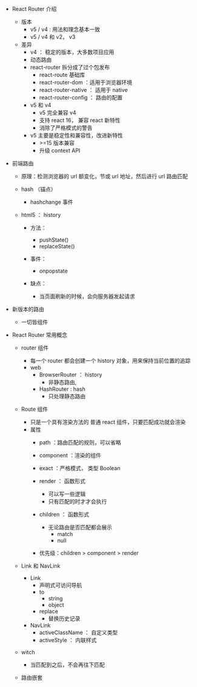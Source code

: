 - React Router 介绍
    - 版本
        - v5 / v4 : 用法和理念基本一致
        - v5 / v4 和 v2， v3
    - 差异
        - v4 ： 稳定的版本，大多数项目应用
        - 动态路由
        - react-router 拆分成了过个包发布
            - react-route 基础库
            - react-router-dom ：适用于浏览器环境
            - react-router-native ： 适用于 native
            - react-router-config ： 路由的配置
        - v5 和 v4
            - v5 完全兼容 v4
            - 支持 react 16， 兼容 react 新特性
            - 消除了严格模式的警告
        - v5 主要是稳定性和兼容性，改进新特性
            - \>=15 版本兼容
            - 升级 context API

- 前端路由
    - 原理：检测浏览器的 url 额变化，节或 url 地址，然后进行 url 路由匹配

    - hash （锚点）
        - hashchange 事件
    - html5 ： history
        - 方法：
            - pushState()
            - replaceState()
        - 事件：
            - onpopstate
        
        - 缺点：
            - 当页面刷新的时候，会向服务器发起请求
    
- 新版本的路由
    - 一切皆组件
    
- React Router 常用概念
    - router 组件
        - 每一个 router 都会创建一个 history 对象，用来保持当前位置的追踪
        - web
            - BrowserRouter ： history 
                - 非静态路由,
            - HashRouter : hash
                - 只处理静态路由
    - Route 组件
        - 只是一个具有渲染方法的 普通 react 组件，只要匹配成功就会渲染
        - 属性
            - path          ：路由匹配的规则，可以省略
            - component     ：渲染的组件
            - exact         ：严格模式， 类型 Boolean
            - render        ： 函数形式
                - 可以写一些逻辑
                - 只有匹配的时才才会执行
            - children      ： 函数形式
                - 无论路由是否匹配都会展示
                    - match 
                    - null
            
            - 优先级：children > component > render



    - Link 和 NavLink
        - Link
            - 声明式可访问导航
            - to
                - string
                - object
            - replace
                - 替换历史记录
        - NavLink
            - activeClassName ： 自定义类型
            - activeStyle ： 内联样式

    - witch
        - 当匹配到之后，不会再往下匹配
    
    - 路由嵌套
